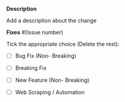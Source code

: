 **Description**

Add a description about the change

**Fixes** #(Issue number)

Tick the appropriate choice (Delete the rest):

* [ ] Bug Fix (Non- Breaking)
* [ ] Breaking Fix
* [ ] New Feature (Non- Breaking)
* [ ] Web Scraping / Automation

